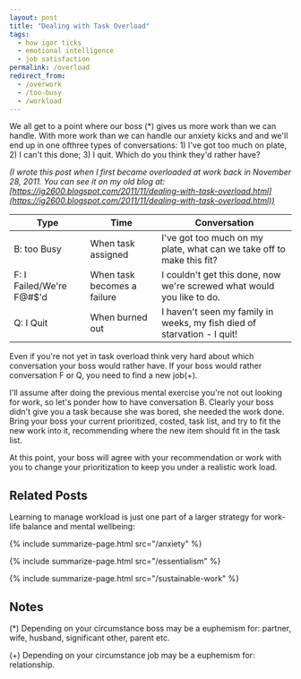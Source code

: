 ```yaml
---
layout: post
title: "Dealing with Task Overload"
tags:
  - how igor ticks
  - emotional intelligence
  - job satisfaction
permalink: /overload
redirect_from:
  - /overwork
  - /too-busy
  - /workload
---
```


We all get to a point where our boss (\*) gives us more work than we can handle. With more work than we can handle our anxiety kicks and and we'll end up in one ofthree types of conversations: 1) I've got too much on plate, 2) I can't this done; 3) I quit. Which do you think they'd rather have?

_(I wrote this post when I first became overloaded at work back in November 28, 2011. You can see it on my old blog at: [https://ig2600.blogspot.com/2011/11/dealing-with-task-overload.html](https://ig2600.blogspot.com/2011/11/dealing-with-task-overload.html))_

| Type                     | Time                        | Conversation                                                            |
| ------------------------ | --------------------------- | ----------------------------------------------------------------------- |
| B: too Busy              | When task assigned          | I've got too much on my plate, what can we take off to make this fit?   |
| F: I Failed/We're F@#$'d | When task becomes a failure | I couldn't get this done, now we're screwed what would you like to do.  |
| Q: I Quit                | When burned out             | I haven't seen my family in weeks, my fish died of starvation - I quit! |

Even if you're not yet in task overload think very hard about which conversation your boss would rather have. If your boss would rather conversation F or Q, you need to find a new job(+).

I'll assume after doing the previous mental exercise you're not out looking for work, so let's ponder how to have conversation B. Clearly your boss didn't give you a task because she was bored, she needed the work done. Bring your boss your current prioritized, costed, task list, and try to fit the new work into it, recommending where the new item should fit in the task list.

At this point, your boss will agree with your recommendation or work with you to change your prioritization to keep you under a realistic work load.

## Related Posts

Learning to manage workload is just one part of a larger strategy for work-life balance and mental wellbeing:

{% include summarize-page.html src="/anxiety" %}

{% include summarize-page.html src="/essentialism" %}

{% include summarize-page.html src="/sustainable-work" %}

## Notes

(\*) Depending on your circumstance boss may be a euphemism for: partner, wife, husband, significant other, parent etc.

(+) Depending on your circumstance job may be a euphemism for: relationship.
